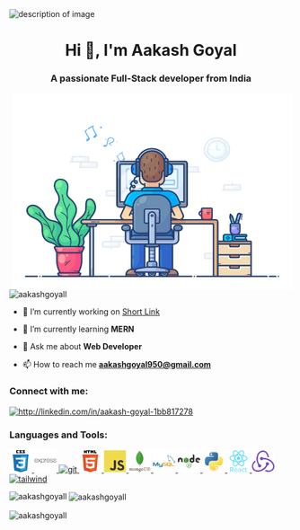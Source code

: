 <img src="https://github.com/user-attachments/assets/d2a2c5ee-48d3-44eb-a199-f1c3278431e8" width= "900px" height= "250px" alt="description of image">

<h1 align="center">Hi 👋, I'm Aakash Goyal</h1>
<h3 align="center">A passionate Full-Stack developer from India</h3>
<img src="https://raw.githubusercontent.com/jsuarezruiz/jsuarezruiz/master/images/coding.gif" align="right" height="350" width="500" alt="Coding Animation" />

<p align="left"> <img src="https://komarev.com/ghpvc/?username=aakashgoyall&label=Profile%20views&color=0e75b6&style=flat" alt="aakashgoyall" /> </p>

- 🔭 I’m currently working on [Short Link](https://shorten-links.onrender.com/)

- 🌱 I’m currently learning **MERN**

- 💬 Ask me about **Web Developer**

- 📫 How to reach me **aakashgoyal950@gmail.com**

<h3 align="left">Connect with me:</h3>
<p align="left">
<a href="https://linkedin.com/in/http://linkedin.com/in/aakash-goyal-1bb817278" target="blank"><img align="center" src="https://raw.githubusercontent.com/rahuldkjain/github-profile-readme-generator/master/src/images/icons/Social/linked-in-alt.svg" alt="http://linkedin.com/in/aakash-goyal-1bb817278" height="30" width="40" /></a>
</p>

<h3 align="left">Languages and Tools:</h3>
<p align="left"> <a href="https://www.w3schools.com/css/" target="_blank" rel="noreferrer"> <img src="https://raw.githubusercontent.com/devicons/devicon/master/icons/css3/css3-original-wordmark.svg" alt="css3" width="40" height="40"/> </a> <a href="https://expressjs.com" target="_blank" rel="noreferrer"> <img src="https://raw.githubusercontent.com/devicons/devicon/master/icons/express/express-original-wordmark.svg" alt="express" width="40" height="40"/> </a> <a href="https://git-scm.com/" target="_blank" rel="noreferrer"> <img src="https://www.vectorlogo.zone/logos/git-scm/git-scm-icon.svg" alt="git" width="40" height="40"/> </a> <a href="https://www.w3.org/html/" target="_blank" rel="noreferrer"> <img src="https://raw.githubusercontent.com/devicons/devicon/master/icons/html5/html5-original-wordmark.svg" alt="html5" width="40" height="40"/> </a> <a href="https://developer.mozilla.org/en-US/docs/Web/JavaScript" target="_blank" rel="noreferrer"> <img src="https://raw.githubusercontent.com/devicons/devicon/master/icons/javascript/javascript-original.svg" alt="javascript" width="40" height="40"/> </a> <a href="https://www.mongodb.com/" target="_blank" rel="noreferrer"> <img src="https://raw.githubusercontent.com/devicons/devicon/master/icons/mongodb/mongodb-original-wordmark.svg" alt="mongodb" width="40" height="40"/> </a> <a href="https://www.mysql.com/" target="_blank" rel="noreferrer"> <img src="https://raw.githubusercontent.com/devicons/devicon/master/icons/mysql/mysql-original-wordmark.svg" alt="mysql" width="40" height="40"/> </a> <a href="https://nodejs.org" target="_blank" rel="noreferrer"> <img src="https://raw.githubusercontent.com/devicons/devicon/master/icons/nodejs/nodejs-original-wordmark.svg" alt="nodejs" width="40" height="40"/> </a> <a href="https://www.python.org" target="_blank" rel="noreferrer"> <img src="https://raw.githubusercontent.com/devicons/devicon/master/icons/python/python-original.svg" alt="python" width="40" height="40"/> </a> <a href="https://reactjs.org/" target="_blank" rel="noreferrer"> <img src="https://raw.githubusercontent.com/devicons/devicon/master/icons/react/react-original-wordmark.svg" alt="react" width="40" height="40"/> </a> <a href="https://redux.js.org" target="_blank" rel="noreferrer"> <img src="https://raw.githubusercontent.com/devicons/devicon/master/icons/redux/redux-original.svg" alt="redux" width="40" height="40"/> </a> <a href="https://tailwindcss.com/" target="_blank" rel="noreferrer"> <img src="https://www.vectorlogo.zone/logos/tailwindcss/tailwindcss-icon.svg" alt="tailwind" width="40" height="40"/> </a> </p>

<p><img align="left" src="https://github-readme-stats.vercel.app/api/top-langs?username=aakashgoyall&show_icons=true&locale=en&layout=compact" alt="aakashgoyall" /></p>

<p>&nbsp;<img align="center" src="https://github-readme-stats.vercel.app/api?username=aakashgoyall&show_icons=true&locale=en" alt="aakashgoyall" /></p>

<p><img align="center" src="https://github-readme-streak-stats.herokuapp.com/?user=aakashgoyall&" alt="aakashgoyall" /></p>
